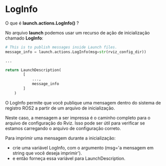 # LogInfo
O que é **launch.actions.LogInfo()** ?

No arquivo **launch** podemos  usar um recurso de ação de inicialização chamado **LogInfo**:

```python
# This is to publish messages inside Launch files.
message_info = launch.actions.LogInfo(msg=str(rviz_config_dir))

...

return LaunchDescription(
        [
            ...,
            message_info
        ]
    )
```

O LogInfo permite que você publique uma mensagem dentro do sistema de registro ROS2 a partir de um arquivo de inicialização. 

Neste caso, a mensagem a ser impressa é o caminho completo para o arquivo de configuração do Rviz. Isso pode ser útil para verificar se estamos carregando o arquivo de configuração correto.

Para imprimir uma mensagem durante a inicialização:

* crie uma variável LogInfo, com o argumento (msg='a mensagem em string que você deseja imprimir').
* e então forneça essa variável para LaunchDescription.